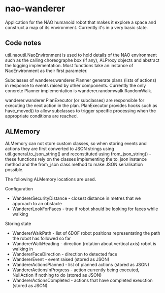 nao-wanderer
============

Application for the NAO humanoid robot that makes it explore a space and
construct a map of its environment. Currently it's in a very basic state.

Code notes
----------
util.naoutil.NaoEnvironment is used to hold details of the NAO environment such as the calling choreographe box (if any), ALProxy objects and abstract the logging implementation. Most functions take an instance of NaoEnvironment as their first parameter.

Subclasses of wanderer.wanderer.Planner generate plans (lists of actions) in response to events raised by other components. Currently the only concrete Planner implementation is wanderer.randomwalk.RandomWalk.

wanderer.wanderer.PlanExecutor (or subclasses) are responsible for executing the next action in the plan. PlanExecutor provides hooks such as have_moved() to allow subclasses to trigger specific processing when the appropriate conditions are reached.


ALMemory
--------
ALMemory can not store custom classes, so when storing events and actions they are first converted to JSON strings using util.general.to_json_string() and reconstituted using from_json_string() - these functions rely on the classes implementing the to_json instance method and the from_json class method to make JSON serialisation possible.


The following ALMemory locations are used.

Configuration
* WandererSecurityDistance - closest distance in metres that we approach to an obstacle
* WandererLookForFaces - true if robot should be looking for faces while walking

Storing state
* WandererWalkPath - list of 6DOF robot positions representating the path the robot has followed so far
* WandererWalkHeading - direction (rotation about vertical axis) robot is walking in
* WandererFaceDirection - direction to detected face
* WandererEvent - event raised (stored as JSON)
* WandererActionsPlanned - list of planned actions (stored as JSON)
* WandererActionsInProgress - action currently being executed, NullAction if nothing to do (stored as JSON)
* WandererActionsCompleted - actions that have completed exeuction  (stored as JSON)

